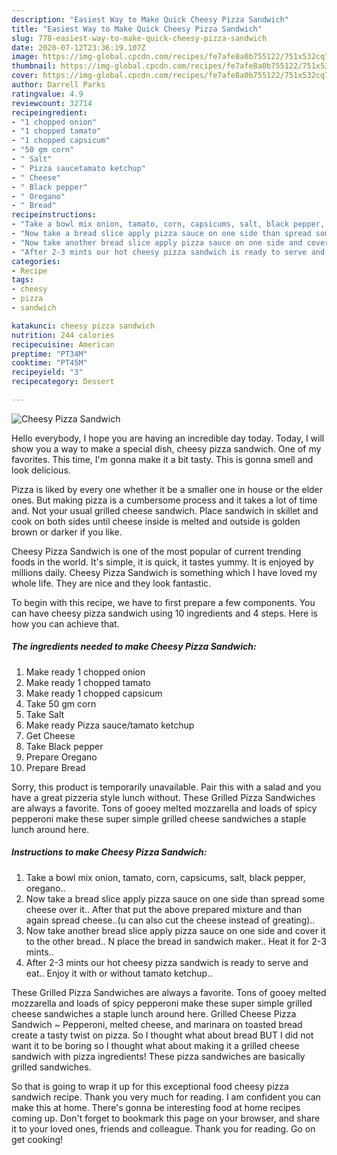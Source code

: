```yaml
---
description: "Easiest Way to Make Quick Cheesy Pizza Sandwich"
title: "Easiest Way to Make Quick Cheesy Pizza Sandwich"
slug: 778-easiest-way-to-make-quick-cheesy-pizza-sandwich
date: 2020-07-12T23:36:19.107Z
image: https://img-global.cpcdn.com/recipes/fe7afe8a0b755122/751x532cq70/cheesy-pizza-sandwich-recipe-main-photo.jpg
thumbnail: https://img-global.cpcdn.com/recipes/fe7afe8a0b755122/751x532cq70/cheesy-pizza-sandwich-recipe-main-photo.jpg
cover: https://img-global.cpcdn.com/recipes/fe7afe8a0b755122/751x532cq70/cheesy-pizza-sandwich-recipe-main-photo.jpg
author: Darrell Parks
ratingvalue: 4.9
reviewcount: 32714
recipeingredient:
- "1 chopped onion"
- "1 chopped tamato"
- "1 chopped capsicum"
- "50 gm corn"
- " Salt"
- " Pizza saucetamato ketchup"
- " Cheese"
- " Black pepper"
- " Oregano"
- " Bread"
recipeinstructions:
- "Take a bowl mix onion, tamato, corn, capsicums, salt, black pepper, oregano.."
- "Now take a bread slice apply pizza sauce on one side than spread some cheese over it.. After that put the above prepared mixture and than again spread cheese..(u can also cut the cheese instead of greating).."
- "Now take another bread slice apply pizza sauce on one side and cover it to the other bread.. N place the bread in sandwich maker.. Heat it for 2-3 mints.."
- "After 2-3 mints our hot cheesy pizza sandwich is ready to serve and eat.. Enjoy it with or without tamato ketchup.."
categories:
- Recipe
tags:
- cheesy
- pizza
- sandwich

katakunci: cheesy pizza sandwich 
nutrition: 244 calories
recipecuisine: American
preptime: "PT34M"
cooktime: "PT45M"
recipeyield: "3"
recipecategory: Dessert

---
```



![Cheesy Pizza Sandwich](https://img-global.cpcdn.com/recipes/fe7afe8a0b755122/751x532cq70/cheesy-pizza-sandwich-recipe-main-photo.jpg)

Hello everybody, I hope you are having an incredible day today. Today, I will show you a way to make a special dish, cheesy pizza sandwich. One of my favorites. This time, I'm gonna make it a bit tasty. This is gonna smell and look delicious.

Pizza is liked by every one whether it be a smaller one in house or the elder ones. But making pizza is a cumbersome process and it takes a lot of time and. Not your usual grilled cheese sandwich. Place sandwich in skillet and cook on both sides until cheese inside is melted and outside is golden brown or darker if you like.

Cheesy Pizza Sandwich is one of the most popular of current trending foods in the world. It's simple, it is quick, it tastes yummy. It is enjoyed by millions daily. Cheesy Pizza Sandwich is something which I have loved my whole life. They are nice and they look fantastic.


To begin with this recipe, we have to first prepare a few components. You can have cheesy pizza sandwich using 10 ingredients and 4 steps. Here is how you can achieve that.

<!--inarticleads1-->

##### The ingredients needed to make Cheesy Pizza Sandwich:

1. Make ready 1 chopped onion
1. Make ready 1 chopped tamato
1. Make ready 1 chopped capsicum
1. Take 50 gm corn
1. Take  Salt
1. Make ready  Pizza sauce/tamato ketchup
1. Get  Cheese
1. Take  Black pepper
1. Prepare  Oregano
1. Prepare  Bread


Sorry, this product is temporarily unavailable. Pair this with a salad and you have a great pizzeria style lunch without. These Grilled Pizza Sandwiches are always a favorite. Tons of gooey melted mozzarella and loads of spicy pepperoni make these super simple grilled cheese sandwiches a staple lunch around here. 

<!--inarticleads2-->

##### Instructions to make Cheesy Pizza Sandwich:

1. Take a bowl mix onion, tamato, corn, capsicums, salt, black pepper, oregano..
1. Now take a bread slice apply pizza sauce on one side than spread some cheese over it.. After that put the above prepared mixture and than again spread cheese..(u can also cut the cheese instead of greating)..
1. Now take another bread slice apply pizza sauce on one side and cover it to the other bread.. N place the bread in sandwich maker.. Heat it for 2-3 mints..
1. After 2-3 mints our hot cheesy pizza sandwich is ready to serve and eat.. Enjoy it with or without tamato ketchup..


These Grilled Pizza Sandwiches are always a favorite. Tons of gooey melted mozzarella and loads of spicy pepperoni make these super simple grilled cheese sandwiches a staple lunch around here. Grilled Cheese Pizza Sandwich ~ Pepperoni, melted cheese, and marinara on toasted bread create a tasty twist on pizza. So I thought what about bread BUT I did not want it to be boring so I thought what about making it a grilled cheese sandwich with pizza ingredients! These pizza sandwiches are basically grilled sandwiches. 

So that is going to wrap it up for this exceptional food cheesy pizza sandwich recipe. Thank you very much for reading. I am confident you can make this at home. There's gonna be interesting food at home recipes coming up. Don't forget to bookmark this page on your browser, and share it to your loved ones, friends and colleague. Thank you for reading. Go on get cooking!

